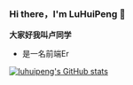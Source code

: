 ### Hi there，I'm LuHuiPeng 👋

**大家好我叫卢同学**
- 是一名前端Er


[![luhuipeng's GitHub stats](https://github-readme-stats.vercel.app/api?username=lhp96&show_icons=true&icon_color=f3d959&bg_color=30,e96443,904e95&title_color=fff&text_color=fff)](https://github.com/anuraghazra/github-readme-stats)


<!--
**lhp96/lhp96** is a ✨ _special_ ✨ repository because its `README.md` (this file) appears on your GitHub profile.

Here are some ideas to get you started:

- 🔭 I’m currently working on ...
- 🌱 I’m currently learning ...
- 👯 I’m looking to collaborate on ...
- 🤔 I’m looking for help with ...
- 💬 Ask me about ...
- 📫 How to reach me: ...
- 😄 Pronouns: ...
- ⚡ Fun fact: ...
-->
